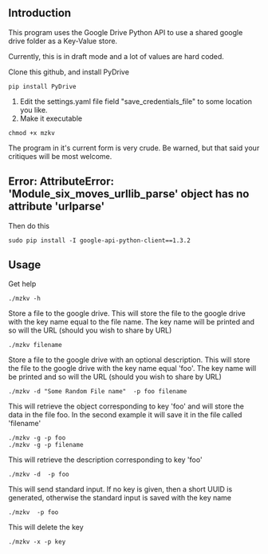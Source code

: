 ## Introduction

This program uses the Google Drive Python API to use a shared google drive
folder as a Key-Value store.

Currently, this is in draft mode and a lot of values are hard coded.

Clone this github, and install PyDrive

```
pip install PyDrive
```

1. Edit the settings.yaml file field "save_credentials_file" to some location
you like.
2. Make it executable

```
chmod +x mzkv
```


The program in it's current form is very crude. Be warned, but that said your
critiques will be most welcome.


## Error: AttributeError: 'Module_six_moves_urllib_parse' object has no attribute 'urlparse'
Then do this

```
sudo pip install -I google-api-python-client==1.3.2
```

## Usage

Get help

```
./mzkv -h
```

Store a file to the google drive. This will store the file to the google
   drive with the key name equal to the file name. The key name will be printed
   and so will the URL (should you wish to share by URL)

```
./mzkv filename
```

Store a file to the google drive with an  optional description. This will store the file to the google
   drive with the key name equal 'foo'. The key name will be printed
   and so will the URL (should you wish to share by URL)


```
./mzkv -d "Some Random File name"  -p foo filename
```


This will retrieve the object corresponding to key 'foo' and will store the
data in the file foo. In the second example it will save it in the file called 'filename'

```
./mzkv -g -p foo
./mzkv -g -p filename
```

This will retrieve the description corresponding to key 'foo'


```
./mzkv -d  -p foo
```



This will send standard  input. If no key is given, then a short UUID is
generated, otherwise the standard input is saved with the key name

```
./mzkv  -p foo
```

This will delete the key

```
./mzkv -x -p key
```
